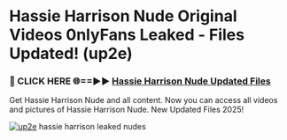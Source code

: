 # Hassie Harrison Nude Original Videos 0nlyFans Leaked - Files Updated! (up2e)

<h3>🔴 CLICK HERE 🌐==►► <a href="https://tinyurl.com/yrmya6cz" rel="nofollow">Hassie Harrison Nude Updated Files</a></h3>

Get Hassie Harrison Nude and all content. Now you can access all videos and pictures of Hassie Harrison Nude. New Updated Files 2025!

[![up2e](https://i.imgur.com/FMdXYCs.gif)](https://tinyurl.com/yrmya6cz)
hassie harrison leaked nudes